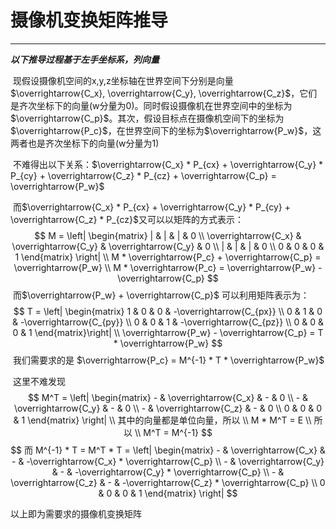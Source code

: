 # 摄像机变换矩阵推导

---

***以下推导过程基于左手坐标系，列向量***

​	现假设摄像机空间的x,y,z坐标轴在世界空间下分别是向量$\overrightarrow{C_x}, \overrightarrow{C_y}, \overrightarrow{C_z}$，它们是齐次坐标下的向量(w分量为0)。同时假设摄像机在世界空间中的坐标为$\overrightarrow{C_p}$。其次，假设目标点在摄像机空间下的坐标为$\overrightarrow{P_c}$，在世界空间下的坐标为$\overrightarrow{P_w}$，这两者也是齐次坐标下的向量(w分量为1)

​	不难得出以下关系：$\overrightarrow{C_x} * P_{cx} + \overrightarrow{C_y} * P_{cy} + \overrightarrow{C_z} * P_{cz} + \overrightarrow{C_p} = \overrightarrow{P_w}$

​	而$\overrightarrow{C_x} * P_{cx} + \overrightarrow{C_y} * P_{cy} + \overrightarrow{C_z} * P_{cz} ​$又可以以矩阵的方式表示：
$$
M = \left|
	\begin{matrix}
	| & | & | & 0 \\
	\overrightarrow{C_x} & \overrightarrow{C_y} & \overrightarrow{C_y} & 0 \\
	| & | & | & 0 \\
	0 & 0 & 0 & 1
	\end{matrix}
\right| \\
M * \overrightarrow{P_c} + \overrightarrow{C_p} = \overrightarrow{P_w} \\
M * \overrightarrow{P_c} = \overrightarrow{P_w} - \overrightarrow{C_p}
$$
​	而$\overrightarrow{P_w} + \overrightarrow{C_p}$ 可以利用矩阵表示为：
$$
T = \left| \begin{matrix} 
	1 & 0 & 0 & -\overrightarrow{C_{px}} \\
	0 & 1 & 0 & -\overrightarrow{C_{py}} \\
	0 & 0 & 1 & -\overrightarrow{C_{pz}} \\
	0 & 0 & 0 & 1
\end{matrix}\right| \\
\overrightarrow{P_w} - \overrightarrow{C_p} = T * \overrightarrow{P_w}
$$
​	我们需要求的是 $\overrightarrow{P_c} = M^{-1} * T * \overrightarrow{P_w}$

​	这里不难发现
$$
M^T = \left|
	\begin{matrix}
		- & \overrightarrow{C_x} & - & 0 \\
		- & \overrightarrow{C_y} & - & 0 \\
		- & \overrightarrow{C_z} & - & 0 \\
		0 & 0 & 0 & 1
	\end{matrix}
\right| \\
其中的向量都是单位向量，所以 \\
M * M^T = E \\
所以 \\
M^T = M^{-1}
$$
$$
而 M^{-1} * T = M^T * T = \left|
	\begin{matrix}
		- & \overrightarrow{C_x} & - & -\overrightarrow{C_x} * \overrightarrow{C_p} \\
		- & \overrightarrow{C_y} & - & -\overrightarrow{C_y} * \overrightarrow{C_p} \\
		- & \overrightarrow{C_z} & - & -\overrightarrow{C_z} * \overrightarrow{C_p} \\
		0 & 0 & 0 & 1
	\end{matrix}
\right|
$$

以上即为需要求的摄像机变换矩阵